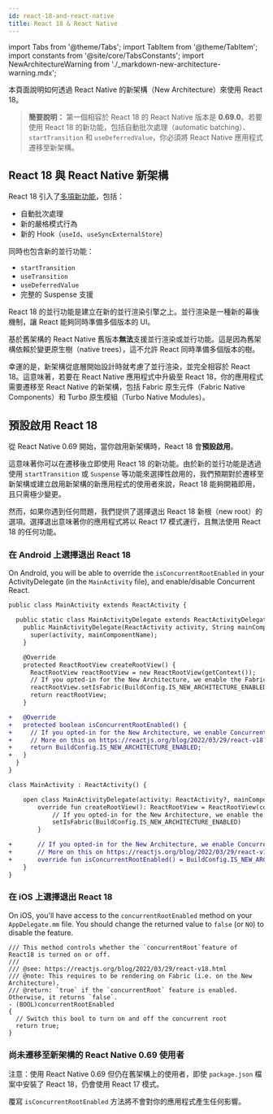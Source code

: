 ```yaml
---
id: react-18-and-react-native
title: React 18 & React Native
---
```


import Tabs from '@theme/Tabs'; import TabItem from '@theme/TabItem'; import constants from '@site/core/TabsConstants';
import NewArchitectureWarning from './\_markdown-new-architecture-warning.mdx';

<NewArchitectureWarning/>

本頁面說明如何透過 React Native 的新架構（New Architecture）來使用 React 18。

> **簡要說明：** 第一個相容於 React 18 的 React Native 版本是 **0.69.0**。若要使用 React 18 的新功能，包括自動批次處理（automatic batching）、`startTransition` 和 `useDeferredValue`，你必須將 React Native 應用程式遷移至新架構。

## React 18 與 React Native 新架構

React 18 引入了[多項新功能](https://reactjs.org/blog/2022/03/29/react-v18.html)，包括：

- 自動批次處理
- 新的嚴格模式行為
- 新的 Hook（`useId`、`useSyncExternalStore`）

同時也包含新的並行功能：

- `startTransition`
- `useTransition`
- `useDeferredValue`
- 完整的 Suspense 支援

React 18 的並行功能是建立在新的並行渲染引擎之上。並行渲染是一種新的幕後機制，讓 React 能夠同時準備多個版本的 UI。

基於舊架構的 React Native 舊版本**無法**支援並行渲染或並行功能。這是因為舊架構依賴於變更原生樹（native trees），這不允許 React 同時準備多個版本的樹。

幸運的是，新架構從底層開始設計時就考慮了並行渲染，並完全相容於 React 18。這意味著，若要在 React Native 應用程式中升級至 React 18，你的應用程式需要遷移至 React Native 的新架構，包括 Fabric 原生元件（Fabric Native Components）和 Turbo 原生模組（Turbo Native Modules）。

## 預設啟用 React 18

從 React Native 0.69 開始，當你啟用新架構時，React 18 會**預設啟用**。

這意味著你可以在遷移後立即使用 React 18 的新功能。由於新的並行功能是透過使用 `startTransition` 或 `Suspense` 等功能來選擇性啟用的，我們預期對於遷移至新架構或建立啟用新架構的新應用程式的使用者來說，React 18 能夠開箱即用，且只需極少變更。

然而，如果你遇到任何問題，我們提供了選擇退出 React 18 新根（new root）的選項。選擇退出意味著你的應用程式將以 React 17 模式運行，且無法使用 React 18 的任何功能。

### 在 Android 上選擇退出 React 18

On Android, you will be able to override the `isConcurrentRootEnabled` in your ActivityDelegate (in the `MainActivity` file), and enable/disable Concurrent React.

<Tabs groupId="android-language" queryString defaultValue={constants.defaultAndroidLanguage} values={constants.androidLanguages}>

<TabItem value="java">

```diff
public class MainActivity extends ReactActivity {

  public static class MainActivityDelegate extends ReactActivityDelegate {
    public MainActivityDelegate(ReactActivity activity, String mainComponentName) {
      super(activity, mainComponentName);
    }

    @Override
    protected ReactRootView createRootView() {
      ReactRootView reactRootView = new ReactRootView(getContext());
      // If you opted-in for the New Architecture, we enable the Fabric Renderer.
      reactRootView.setIsFabric(BuildConfig.IS_NEW_ARCHITECTURE_ENABLED);
      return reactRootView;
    }

+   @Override
+   protected boolean isConcurrentRootEnabled() {
+     // If you opted-in for the New Architecture, we enable Concurrent Root (i.e. React 18).
+     // More on this on https://reactjs.org/blog/2022/03/29/react-v18.html
+     return BuildConfig.IS_NEW_ARCHITECTURE_ENABLED;
+   }
  }
}
```

</TabItem>

<TabItem value="kotlin">

```diff
class MainActivity : ReactActivity() {

    open class MainActivityDelegate(activity: ReactActivity?, mainComponentName: String?) : ReactActivityDelegate(activity, mainComponentName) {
        override fun createRootView(): ReactRootView = ReactRootView(context).apply {
            // If you opted-in for the New Architecture, we enable the Fabric Renderer.
            setIsFabric(BuildConfig.IS_NEW_ARCHITECTURE_ENABLED)
        }

+       // If you opted-in for the New Architecture, we enable Concurrent Root (i.e. React 18).
+       // More on this on https://reactjs.org/blog/2022/03/29/react-v18.html
+       override fun isConcurrentRootEnabled() = BuildConfig.IS_NEW_ARCHITECTURE_ENABLED
    }
}
```

</TabItem>
</Tabs>

### 在 iOS 上選擇退出 React 18

On iOS, you'll have access to the `concurrentRootEnabled` method on your `AppDelegate.mm` file. You should change the returned value to `false` (or `NO`) to disable the feature.

```objc
/// This method controls whether the `concurrentRoot`feature of React18 is turned on or off.
///
/// @see: https://reactjs.org/blog/2022/03/29/react-v18.html
/// @note: This requires to be rendering on Fabric (i.e. on the New Architecture).
/// @return: `true` if the `concurrentRoot` feature is enabled. Otherwise, it returns `false`.
- (BOOL)concurrentRootEnabled
{
  // Switch this bool to turn on and off the concurrent root
  return true;
}
```

### 尚未遷移至新架構的 React Native 0.69 使用者

注意：使用 React Native 0.69 但仍在舊架構上的使用者，即使 `package.json` 檔案中安裝了 React 18，仍會使用 React 17 模式。

覆寫 `isConcurrentRootEnabled` 方法將不會對你的應用程式產生任何影響。